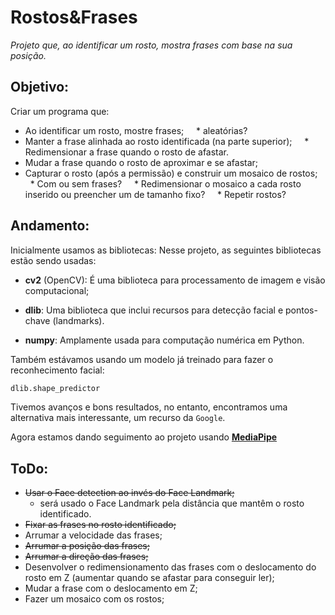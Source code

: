 # Rostos&Frases
_Projeto que, ao identificar um rosto, mostra frases com base na sua posição._

## Objetivo:
Criar um programa que:
* Ao identificar um rosto, mostre frases;
    * aleatórias?
* Manter a frase alinhada ao rosto identificada (na parte superior);
    * Redimensionar a frase quando o rosto de afastar.
* Mudar a frase quando o rosto de aproximar e se afastar;
* Capturar o rosto (após a permissão) e construir um mosaico de rostos;
    * Com ou sem frases?
    * Redimensionar o mosaico a cada rosto inserido ou preencher um de tamanho fixo?
    * Repetir rostos?

## Andamento:

Inicialmente usamos as bibliotecas:
Nesse projeto, as seguintes bibliotecas estão sendo usadas:

* **cv2** (OpenCV): É uma biblioteca para processamento de imagem e visão computacional;

* **dlib**: Uma biblioteca que inclui recursos para detecção facial e pontos-chave (landmarks).

* **numpy**: Amplamente usada para computação numérica em Python.

Também estávamos usando um modelo já treinado para fazer o reconhecimento facial:
```python
dlib.shape_predictor
```

Tivemos avanços e bons resultados, no entanto, encontramos uma alternativa mais interessante, um recurso da `Google`.

Agora estamos dando seguimento ao projeto usando [**MediaPipe**](https://developers.google.com/mediapipe/solutions/vision/face_detector)

## ToDo:
* ~~Usar o Face detection ao invés do Face Landmark;~~
    * será usado o Face Landmark pela distância que mantêm o rosto identificado.
* ~~Fixar as frases no rosto identificado;~~
* Arrumar a velocidade das frases;
* ~~Arrumar a posição das frases;~~
* ~~Arrumar a direção das frases;~~
* Desenvolver o redimensionamento das frases com o deslocamento do rosto em Z (aumentar quando se afastar para conseguir ler);
* Mudar a frase com o deslocamento em Z;
* Fazer um mosaico com os rostos;